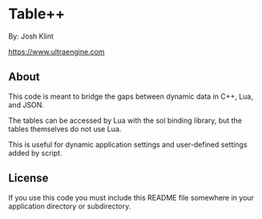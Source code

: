 # Table++

By: Josh Klint

https://www.ultraengine.com

## About

This code is meant to bridge the gaps between dynamic data in C++, Lua, and JSON.

The tables can be accessed by Lua with the sol binding library, but the tables themselves do not use Lua.

This is useful for dynamic application settings and user-defined settings added by script.


## License

If you use this code you must include this README file somewhere in your application directory or subdirectory.
